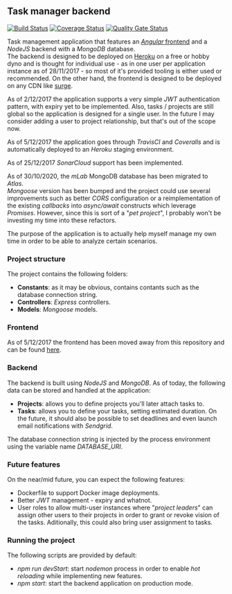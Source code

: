 ## Task manager backend

[![Build Status](https://travis-ci.org/damoresa/taskmanager.svg?branch=master)](https://travis-ci.org/damoresa/taskmanager)
[![Coverage Status](https://coveralls.io/repos/github/damoresa/taskmanager/badge.svg)](https://coveralls.io/github/damoresa/taskmanager)
[![Quality Gate Status](https://sonarcloud.io/api/project_badges/measure?project=taskmanager&metric=alert_status)](https://sonarcloud.io/dashboard?id=taskmanager)

Task management application that features an 
[_Angular_ frontend](https://github.com/damoresa/taskmanager-frontend) 
and a _NodeJS_ backend with a _MongoDB_ database.  
The backend is designed to be deployed on [Heroku](https://www.heroku.com) 
on a free or hobby dyno and is thought for individual use - as in one 
user per application instance as of 28/11/2017 - so most of it's 
provided tooling is either used or recommended. On the other hand, the 
frontend is designed to be deployed on any CDN like [surge](https://surge.sh/). 
  
As of 2/12/2017 the application supports a very simple _JWT_ authentication 
pattern, with expiry yet to be implemented. Also, tasks / projects are still 
global so the application is designed for a single user. In the future I may 
consider adding a user to project relationship, but that's out of the scope now. 
  
As of 5/12/2017 the application goes through _TravisCI_ and _Coveralls_ 
and is automatically deployed to an _Heroku_ staging environment.

As of 25/12/2017 _SonarCloud_ support has been implemented.

As of 30/10/2020, the _mLab_ MongoDB database has been migrated to _Atlas_.  
_Mongoose_ version has been bumped and the project could use several improvements 
such as better _CORS_ configuration or a reimplementation of the existing _callbacks_ 
into _async/await_ constructs which leverage _Promises_. However, since this is 
sort of a "_pet project_", I probably won't be investing my time into these refactors.
  
The purpose of the application is to actually help myself manage 
my own time in order to be able to analyze certain scenarios.
  
  
### Project structure
  
The project contains the following folders:
* __Constants__: as it may be obvious, contains contants such as the 
database connection string.
* __Controllers__: _Express_ controllers.
* __Models__: _Mongoose_ models.
  
  
### Frontend
  
As of 5/12/2017 the frontend has been moved away from this repository and can 
be found [here](https://github.com/damoresa/taskmanager-frontend).
  
  
### Backend

The backend is built using _NodeJS_ and _MongoDB_. As of today, the 
following data can be stored and handled at the application:
* __Projects__: allows you to define projects you'll later attach 
tasks to.
* __Tasks__: allows you to define your tasks, setting estimated duration.
On the future, it should also be possible to set deadlines and even 
launch email notifications with _Sendgrid_.
  
The database connection string is injected by the process environment 
using the variable name _DATABASE_URI_.
  
  
### Future features
  
On the near/mid future, you can expect the following features:
* Dockerfile to support Docker image deployments.
* Better _JWT_ management - expiry and whatnot.
* User roles to allow multi-user instances where "_project leaders_" can 
assign other users to their projects in order to grant or revoke vision 
of the tasks. Aditionally, this could also bring user assignment to tasks.
  
  
### Running the project

The following scripts are provided by default:
* _npm run devStart_: start _nodemon_ process in order to enable 
_hot reloading_ while implementing new features.
* _npm start_: start the backend application on production mode.
